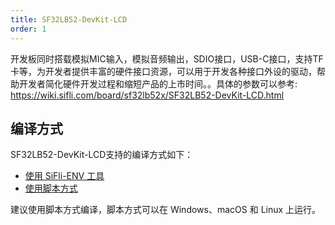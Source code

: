 ```yaml
---
title: SF32LB52-DevKit-LCD
order: 1
---
```


开发板同时搭载模拟MIC输入，模拟音频输出，SDIO接口，USB-C接口，支持TF卡等，为开发者提供丰富的硬件接口资源，可以用于开发各种接口外设的驱动，帮助开发者简化硬件开发过程和缩短产品的上市时间。。具体的参数可以参考: <https://wiki.sifli.com/board/sf32lb52x/SF32LB52-DevKit-LCD.html>

## 编译方式

SF32LB52-DevKit-LCD支持的编译方式如下：

- [使用 SiFli-ENV 工具](./env.md)
- [使用脚本方式](./script.md)

建议使用脚本方式编译，脚本方式可以在 Windows、macOS 和 Linux 上运行。
